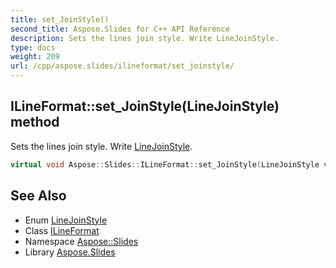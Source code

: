 ```yaml
---
title: set_JoinStyle()
second_title: Aspose.Slides for C++ API Reference
description: Sets the lines join style. Write LineJoinStyle.
type: docs
weight: 209
url: /cpp/aspose.slides/ilineformat/set_joinstyle/
---
```

## ILineFormat::set_JoinStyle(LineJoinStyle) method


Sets the lines join style. Write [LineJoinStyle](../../linejoinstyle/).

```cpp
virtual void Aspose::Slides::ILineFormat::set_JoinStyle(LineJoinStyle value)=0
```

## See Also

* Enum [LineJoinStyle](../linejoinstyle/)
* Class [ILineFormat](./)
* Namespace [Aspose::Slides](../)
* Library [Aspose.Slides](../../)